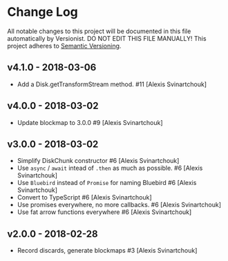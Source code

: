 # Change Log

All notable changes to this project will be documented in this file
automatically by Versionist. DO NOT EDIT THIS FILE MANUALLY!
This project adheres to [Semantic Versioning](http://semver.org/).

## v4.1.0 - 2018-03-06

* Add a Disk.getTransformStream method. #11 [Alexis Svinartchouk]

## v4.0.0 - 2018-03-02

* Update blockmap to 3.0.0 #9 [Alexis Svinartchouk]

## v3.0.0 - 2018-03-02

* Simplify DiskChunk constructor #6 [Alexis Svinartchouk]
* Use `async` / `await` intead of `.then` as much as possible. #6 [Alexis Svinartchouk]
* Use `Bluebird` instead of `Promise` for naming Bluebird #6 [Alexis Svinartchouk]
* Convert to TypeScript #6 [Alexis Svinartchouk]
* Use promises everywhere, no more callbacks. #6 [Alexis Svinartchouk]
* Use fat arrow functions everywhere #6 [Alexis Svinartchouk]

## v2.0.0 - 2018-02-28

* Record discards, generate blockmaps #3 [Alexis Svinartchouk]
